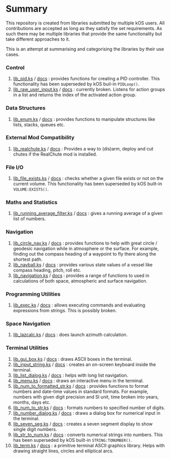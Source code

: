 # Summary
This repository is created from libraries submitted by multiple kOS users. All contributions are accepted as long as they satisfy the set requirements. As such there may be multiple libraries that provide the same functionality but take different approaches to it.

This is an attempt at summarising and categorising the libraries by their use cases.

### Control
1. [lib_pid.ks](https://github.com/KSP-KOS/KSLib/master/library/lib_pid.ks) / [docs](https://github.com/KSP-KOS/KSLib/blob/master/doc/lib_pid.md) : provides functions for creating a PID controller. This functionality has been superseded by kOS buil-in `PIDLoop()`.
2. [lib_raw_user_input.ks](https://github.com/KSP-KOS/KSLib/master/library/lib_raw_user_input.ks) / [docs](https://github.com/KSP-KOS/KSLib/blob/master/doc/lib_raw_user_input.md) : currently broken. Listens for action groups in a list and returns the index of the activated action group.

### Data Structures
1. [lib_enum.ks](https://github.com/KSP-KOS/KSLib/blob/master/library/lib_enum.ks) / [docs](https://github.com/KSP-KOS/KSLib/blob/master/doc/lib_enum.md) : provides functions to manipulate structures like lists, stacks, queues etc.

### External Mod Compatibility
1. [lib_realchute.ks](https://github.com/KSP-KOS/KSLib/blob/master/library/lib_realchute.ks) / [docs](https://github.com/KSP-KOS/KSLib/blob/master/doc/lib_realchute.md) : Provides a way to (dis)arm, deploy and cut chutes if the RealChute mod is installed.

### File I/O
1. [lib_file_exists.ks](https://github.com/KSP-KOS/KSLib/blob/master/library/lib_file_exists.ks) / [docs](https://github.com/KSP-KOS/KSLib/blob/master/doc/lib_file_exists.md) : checks whether a given file exists or not on the current volume. This functionality has been superseded by kOS built-in `VOLUME:EXISTS()`.

### Maths and Statistics
1. [lib_running_average_filter.ks](https://github.com/KSP-KOS/KSLib/master/library/lib_running_average_filter.ks) / [docs](https://github.com/KSP-KOS/KSLib/blob/master/doc/lib_running_average_filter.md) : gives a running average of a given list of numbers.

### Navigation
1. [lib_circle_nav.ks](https://github.com/KSP-KOS/KSLib/blob/master/library/lib_circle_nav.ks) / [docs](https://github.com/KSP-KOS/KSLib/blob/master/doc/lib_circle_nav.md) : provides functions to help with great circle / geodesic navigation while in atmosphere or the surface. For example, finding out the compass heading of a waypoint to fly there along the shortest path.
2. [lib_navball.ks](https://github.com/KSP-KOS/KSLib/master/library/lib_navball.ks) / [docs](https://github.com/KSP-KOS/KSLib/blob/master/doc/lib_navball.md) : provides various state values of a vessel like compass heading, pitch, roll etc.
3. [lib_navigation.ks](https://github.com/KSP-KOS/KSLib/master/library/lib_navigation.ks) / [docs](https://github.com/KSP-KOS/KSLib/blob/master/doc/lib_navigation.md) : provides a range of functions to used in calculations of both space, atmospheric and surface navigation.

### Programming Utilities
1. [lib_exec.ks](https://github.com/KSP-KOS/KSLib/master/library/lib_exec.ks) / [docs](https://github.com/KSP-KOS/KSLib/blob/master/doc/lib_exec.md) : allows executing commands and evaluating expressions from strings. This is possibly broken.

### Space Navigation
1. [lib_lazcalc.ks](https://github.com/KSP-KOS/KSLib/master/library/lib_lazcalc.ks) / [docs](https://github.com/KSP-KOS/KSLib/blob/master/doc/lib_lazcalc.md) : does launch azimuth calculation.

### Terminal Utilities
1. [lib_gui_box.ks](https://github.com/KSP-KOS/KSLib/master/library/lib_gui_box.ks) / [docs](https://github.com/KSP-KOS/KSLib/blob/master/doc/lib_gui_box.md) : draws ASCII boxes in the terminal.
2. [lib_input_string.ks](https://github.com/KSP-KOS/KSLib/master/library/lib_input_string.ks) / [docs](https://github.com/KSP-KOS/KSLib/blob/master/doc/lib_input_string.md) : creates an on-screen keyboard inside the terminal.
3. [lib_list_dialog.ks](https://github.com/KSP-KOS/KSLib/master/library/lib_list_dialog.ks) / [docs](https://github.com/KSP-KOS/KSLib/blob/master/doc/lib_list_dialog.md) : helps with long list navigation.
4. [lib_menu.ks](https://github.com/KSP-KOS/KSLib/master/library/lib_menu.ks) / [docs](https://github.com/KSP-KOS/KSLib/blob/master/doc/lib_menu.md) : draws an interactive menu in the terminal.
5. [lib_num_to_formatted_str.ks](https://github.com/KSP-KOS/KSLib/master/library/lib_num_to_formatted_str.ks) / [docs](https://github.com/KSP-KOS/KSLib/blob/master/doc/lib_num_to_formatted_str.md) : provides functions to format numbers and date-time values in standard formats. For example, numbers with given digit precision and SI unit, time broken into years, months, days etc.
6. [lib_num_to_str.ks](https://github.com/KSP-KOS/KSLib/master/library/lib_num_to_str.ks) / [docs](https://github.com/KSP-KOS/KSLib/blob/master/doc/lib_num_to_str.md) : formats numbers to specified number of digits.
7. [lib_number_dialog.ks](https://github.com/KSP-KOS/KSLib/master/library/lib_number_dialog.ks) / [docs](https://github.com/KSP-KOS/KSLib/blob/master/doc/lib_number_dialog.md) : draws a dialog box for numerical input in the terminal.
8. [lib_seven_seg.ks](https://github.com/KSP-KOS/KSLib/master/library/lib_seven_seg.ks) / [docs](https://github.com/KSP-KOS/KSLib/blob/master/doc/lib_seven_seg.md) : creates a seven segment display to show single digit numbers.
9. [lib_str_to_num.ks](https://github.com/KSP-KOS/KSLib/master/library/lib_str_to_num.ks) / [docs](https://github.com/KSP-KOS/KSLib/blob/master/doc/lib_str_to_num.md) : converts numerical strings into numbers. This has been superseded by kOS built-in `STRING:TONUMBER()`.
10. [lib_term.ks](https://github.com/KSP-KOS/KSLib/master/library/lib_term.ks) / [docs](https://github.com/KSP-KOS/KSLib/blob/master/doc/lib_term.md) : a primitive terminal ASCII graphics library. Helps with drawing straight lines, circles and elliptical arcs.
